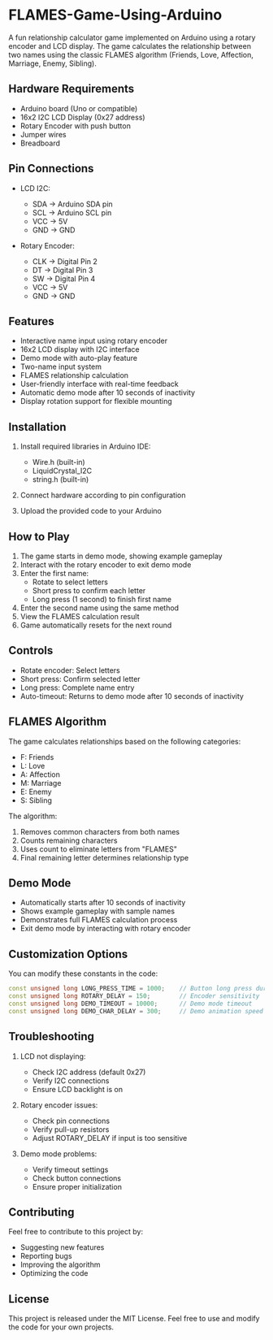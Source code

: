# FLAMES-Game-Using-Arduino

A fun relationship calculator game implemented on Arduino using a rotary encoder and LCD display. The game calculates the relationship between two names using the classic FLAMES algorithm (Friends, Love, Affection, Marriage, Enemy, Sibling).

## Hardware Requirements

- Arduino board (Uno or compatible)
- 16x2 I2C LCD Display (0x27 address)
- Rotary Encoder with push button
- Jumper wires
- Breadboard

## Pin Connections

- LCD I2C:
  - SDA → Arduino SDA pin
  - SCL → Arduino SCL pin
  - VCC → 5V
  - GND → GND

- Rotary Encoder:
  - CLK → Digital Pin 2
  - DT → Digital Pin 3
  - SW → Digital Pin 4
  - VCC → 5V
  - GND → GND

## Features

- Interactive name input using rotary encoder
- 16x2 LCD display with I2C interface
- Demo mode with auto-play feature
- Two-name input system
- FLAMES relationship calculation
- User-friendly interface with real-time feedback
- Automatic demo mode after 10 seconds of inactivity
- Display rotation support for flexible mounting

## Installation

1. Install required libraries in Arduino IDE:
   - Wire.h (built-in)
   - LiquidCrystal_I2C
   - string.h (built-in)

2. Connect hardware according to pin configuration
3. Upload the provided code to your Arduino

## How to Play

1. The game starts in demo mode, showing example gameplay
2. Interact with the rotary encoder to exit demo mode
3. Enter the first name:
   - Rotate to select letters
   - Short press to confirm each letter
   - Long press (1 second) to finish first name
4. Enter the second name using the same method
5. View the FLAMES calculation result
6. Game automatically resets for the next round

## Controls

- Rotate encoder: Select letters
- Short press: Confirm selected letter
- Long press: Complete name entry
- Auto-timeout: Returns to demo mode after 10 seconds of inactivity

## FLAMES Algorithm

The game calculates relationships based on the following categories:
- F: Friends
- L: Love
- A: Affection
- M: Marriage
- E: Enemy
- S: Sibling

The algorithm:
1. Removes common characters from both names
2. Counts remaining characters
3. Uses count to eliminate letters from "FLAMES"
4. Final remaining letter determines relationship type

## Demo Mode

- Automatically starts after 10 seconds of inactivity
- Shows example gameplay with sample names
- Demonstrates full FLAMES calculation process
- Exit demo mode by interacting with rotary encoder

## Customization Options

You can modify these constants in the code:
```cpp
const unsigned long LONG_PRESS_TIME = 1000;    // Button long press duration
const unsigned long ROTARY_DELAY = 150;        // Encoder sensitivity
const unsigned long DEMO_TIMEOUT = 10000;      // Demo mode timeout
const unsigned long DEMO_CHAR_DELAY = 300;     // Demo animation speed
```

## Troubleshooting

1. LCD not displaying:
   - Check I2C address (default 0x27)
   - Verify I2C connections
   - Ensure LCD backlight is on

2. Rotary encoder issues:
   - Check pin connections
   - Verify pull-up resistors
   - Adjust ROTARY_DELAY if input is too sensitive

3. Demo mode problems:
   - Verify timeout settings
   - Check button connections
   - Ensure proper initialization

## Contributing

Feel free to contribute to this project by:
- Suggesting new features
- Reporting bugs
- Improving the algorithm
- Optimizing the code

## License

This project is released under the MIT License. Feel free to use and modify the code for your own projects.
